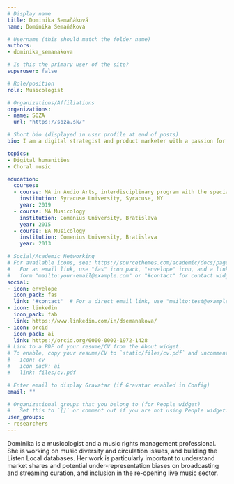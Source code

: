 ```yaml
---
# Display name
title: Dominika Semaňáková
name: Dominika Semaňáková

# Username (this should match the folder name)
authors:
- dominika_semanakova

# Is this the primary user of the site?
superuser: false

# Role/position
role: Musicologist

# Organizations/Affiliations
organizations:
- name: SOZA
  url: "https://soza.sk/"

# Short bio (displayed in user profile at end of posts)
bio: I am a digital strategist and product marketer with a passion for data science, creative industries, and emerging technology.

topics:
- Digital humanities
- Choral music

education:
  courses:
  - course: MA in Audio Arts, interdisciplinary program with the specializations at the intersection of music and media
    institution: Syracuse University, Syracuse, NY
    year: 2019
  - course: MA Musicology
    institution: Comenius University, Bratislava
    year: 2015
  - course: BA Musicology
    institution: Comenius University, Bratislava
    year: 2013

# Social/Academic Networking
# For available icons, see: https://sourcethemes.com/academic/docs/page-builder/#icons
#   For an email link, use "fas" icon pack, "envelope" icon, and a link in the
#   form "mailto:your-email@example.com" or "#contact" for contact widget.
social:
- icon: envelope
  icon_pack: fas
  link: '#contact'  # For a direct email link, use "mailto:test@example.org".
- icon: linkedin
  icon_pack: fab
  link: https://www.linkedin.com/in/dsemanakova/
- icon: orcid
  icon_pack: ai
  link: https://orcid.org/0000-0002-1972-1428
# Link to a PDF of your resume/CV from the About widget.
# To enable, copy your resume/CV to `static/files/cv.pdf` and uncomment the lines below.
# - icon: cv
#   icon_pack: ai
#   link: files/cv.pdf

# Enter email to display Gravatar (if Gravatar enabled in Config)
email: ""

# Organizational groups that you belong to (for People widget)
#   Set this to `[]` or comment out if you are not using People widget.
user_groups:
- researchers
---
```


Dominika is a musicologist and a music rights management professional. She is working on music diversity and circulation issues, and building the Listen Local databases. Her work is particularly important to understand market shares and potential under-representation biases on broadcasting and streaming curation, and inclusion in the re-opening live music sector.
